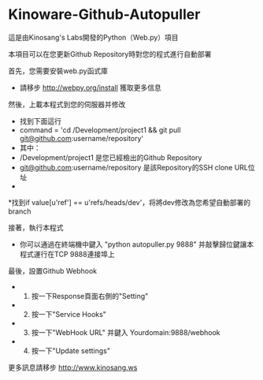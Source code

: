 Kinoware-Github-Autopuller
========

這是由Kinosang's Labs開發的Python（Web.py）項目

本項目可以在您更新Github Repository時對您的程式進行自動部署

首先，您需要安裝web.py函式庫
  * 請移步 http://webpy.org/install 獲取更多信息

然後，上載本程式到您的伺服器并修改
  * 找到下面這行
  * command = 'cd /Development/project1 && git pull git@github.com:username/repository'
  * 其中：
  *   /Development/project1 是您已經檢出的Github Repository
  *   git@github.com:username/repository 是該Repository的SSH clone URL位址
  *
  *找到if value[u'ref'] == u'refs/heads/dev'，将將dev修改為您希望自動部署的branch

接著，執行本程式
  * 你可以通過在終端機中鍵入 "python autopuller.py 9888" 并敲擊歸位鍵讓本程式運行在TCP 9888連接埠上

最後，設置Github Webhook
  * 1. 按一下Response頁面右側的"Setting"
  * 2. 按一下"Service Hooks"
  * 3. 按一下"WebHook URL" 并鍵入 Yourdomain:9888/webhook
  * 4. 按一下"Update settings"

更多訊息請移步 http://www.kinosang.ws
